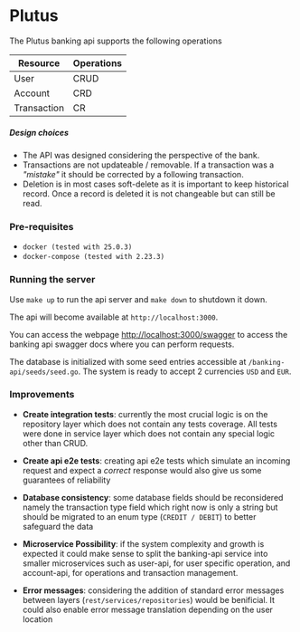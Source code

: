 # Plutus

The Plutus banking api supports the following operations

| Resource  | Operations |
| ------------- | ------------- |
| User          | CRUD          |
| Account       | CRD           |
| Transaction   | CR            |

##### Design choices

- The API was designed considering the perspective of the bank.
- Transactions are not updateable / removable. If a transaction was a *"mistake"* it should be corrected by a following transaction.
- Deletion is in most cases soft-delete as it is important to keep historical record. Once a record is deleted it is not changeable but can still be read.

### Pre-requisites

- `docker (tested with 25.0.3)`
- `docker-compose (tested with 2.23.3)`

### Running the server

Use `make up` to run the api server and `make down` to shutdown it down.

The api will become available at `http://localhost:3000`. 

You can access the webpage [http://localhost:3000/swagger](http://localhost:3000/swagger) to access the banking api swagger docs where you can perform requests.

The database is initialized with some seed entries accessible at `/banking-api/seeds/seed.go`. The system is ready to accept 2 currencies `USD` and `EUR`.

### Improvements

- **Create integration tests**: currently the most crucial logic is on the repository layer which does not contain any tests coverage. All tests were done in service layer which does not contain any special logic other than CRUD.

- **Create api e2e tests**: creating api e2e tests which simulate an incoming request and expect a *correct* response would also give us some guarantees of reliability

- **Database consistency**: some database fields should be reconsidered namely the transaction type field which right now is only a string but should be migrated to an enum type (`CREDIT / DEBIT`) to better safeguard the data

- **Microservice Possibility**: if the system complexity and growth is expected it could make sense to split the banking-api service into smaller microservices such as user-api, for user specific operation, and account-api, for operations and transaction management.

- **Error messages**: considering the addition of standard error messages between layers (`rest/services/repositories`) would be benificial. It could also enable error message translation depending on the user location